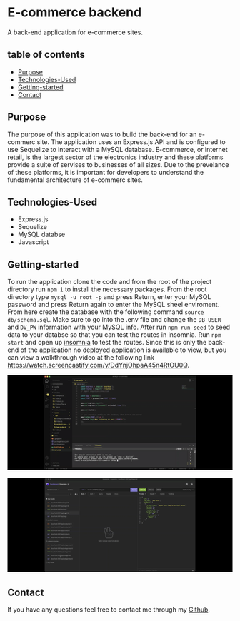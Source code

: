 # E-commerce backend
A back-end application for e-commerce sites.

## table of contents 
- [Purpose](#purpose)
- [Technologies-Used](#Technologies-Used)
- [Getting-started](#Getting-started)
- [Contact](#Contact)

## Purpose 
The purpose of this application was to build the back-end for an e-commerc site. The application uses an Express.js API and is configured to use Sequelize to interact with a MySQL database. E-commerce, or internet retail, is the largest sector of the electronics industry and these platforms provide a suite of servises to businesses of all sizes. Due to the prevelance of these platforms, it is important for developers to understand the fundamental architecture of e-commerc sites.

## Technologies-Used
- Express.js 
- Sequelize
- MySQL databse
- Javascript

## Getting-started
To run the application clone the code and from the root of the project directory run `npm i` to install the necessary packages. From the root directory type `mysql -u root -p` and press Return, enter your MySQL password and press Return again to enter the MySQL sheel enviroment. From here create the database with the following command `source db/schema.sql`. Make sure to go into the .env file and change the `DB_USER` and `DV_PW` information with your MySQL info. After run `npm run seed` to seed data to your databse so that you can test the routes in insomnia. Run `npm start` and open up [insomnia](https://insomnia.rest/products/insomnia) to test the routes. Since this is only the back-end of the application no deployed application is available to view, but you can view a walkthrough video at the following link https://watch.screencastify.com/v/DdYnjOhpaA45n4RtOU0Q.

![](./images/startApp.gif)

![](./images/getRoutes.gif)

## Contact
If you have any questions feel free to contact me through my [Github](https://github.com/Araceli4690).